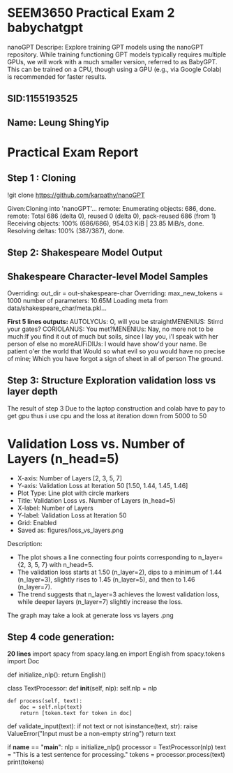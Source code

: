 # SEEM3650 Practical Exam 2 babychatgpt 
nanoGPT
Descripe: Explore training GPT models using the nanoGPT repository. While
training functioning GPT models typically requires multiple GPUs, we will work with a much smaller
version, referred to as BabyGPT. This can be trained on a CPU, though using a GPU (e.g., via Google
Colab) is recommended for faster results.

## SID:1155193525
## Name: Leung ShingYip

# Practical Exam Report
##  Step 1 : Cloning

!git clone https://github.com/karpathy/nanoGPT

Given:Cloning into 'nanoGPT'...
remote: Enumerating objects: 686, done.
remote: Total 686 (delta 0), reused 0 (delta 0), pack-reused 686 (from 1)
Receiving objects: 100% (686/686), 954.03 KiB | 23.85 MiB/s, done.
Resolving deltas: 100% (387/387), done.

## Step 2: Shakespeare Model Output
## Shakespeare Character-level Model Samples

Overriding: out_dir = out-shakespeare-char
Overriding: max_new_tokens = 1000
number of parameters: 10.65M
Loading meta from data/shakespeare_char/meta.pkl...


**First 5 lines outputs:**
AUTOLYCUs: O, will you be straightMENENlUS: Stirrd your gates?
CORIOLANUS: You met?MENENlUs: Nay, no more not to be much:lf you find it out of much but soils, since l lay you, i'l speak with her person of else no moreAUFiDlUs: l would have show'd your name. Be patient o'er the world that Would so what evil so you would have no precise of mine; Which
you have forgot a sign of sheet in all of person The ground.

## Step 3: Structure Exploration validation loss vs layer depth

The result of step 3
Due to the laptop construction and colab have to pay to get gpu thus i use cpu and the loss at iteration down from 5000 to 50 
# Validation Loss vs. Number of Layers (n_head=5)

- X-axis: Number of Layers [2, 3, 5, 7]
- Y-axis: Validation Loss at Iteration 50 [1.50, 1.44, 1.45, 1.46]
- Plot Type: Line plot with circle markers
- Title: Validation Loss vs. Number of Layers (n_head=5)
- X-label: Number of Layers
- Y-label: Validation Loss at Iteration 50
- Grid: Enabled
- Saved as: figures/loss_vs_layers.png

Description:
- The plot shows a line connecting four points corresponding to n_layer={2, 3, 5, 7} with n_head=5.
- The validation loss starts at 1.50 (n_layer=2), dips to a minimum of 1.44 (n_layer=3), slightly rises to 1.45 (n_layer=5), and then to 1.46 (n_layer=7).
- The trend suggests that n_layer=3 achieves the lowest validation loss, while deeper layers (n_layer=7) slightly increase the loss.

The graph may take a look at generate loss vs layers .png

## Step 4 code generation:
**20 lines**
import spacy
from spacy.lang.en import English
from spacy.tokens import Doc

def initialize_nlp():
    return English()

class TextProcessor:
    def __init__(self, nlp):
        self.nlp = nlp

    def process(self, text):
        doc = self.nlp(text)
        return [token.text for token in doc]

def validate_input(text):
    if not text or not isinstance(text, str):
        raise ValueError("Input must be a non-empty string")
    return text

if __name__ == "__main__":
    nlp = initialize_nlp()
    processor = TextProcessor(nlp)
    text = "This is a test sentence for processing."
    tokens = processor.process(text)
    print(tokens)







